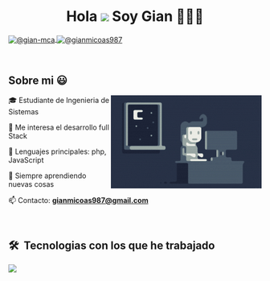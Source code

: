 
<h1 align="center"><b> Hola </b><img src="https://media.giphy.com/media/hvRJCLFzcasrR4ia7z/giphy.gif" width="35"> Soy Gian 👨🏻‍💻</h1>

<p align="left">
  <a href="https://linkedin.com/in/gian-mca" target="_blank">
  <img align="center" src="https://img.shields.io/badge/LinkedIn-0077B5?style=for-the-badge&logo=linkedin&logoColor=white" alt="@gian-mca"/>
</a>
<a href="mailto:gianmicoas987@gmail.com" target="_blank">
  <img align="center" src="https://img.shields.io/badge/Gmail-D14836?style=for-the-badge&logo=gmail&logoColor=white" alt="@gianmicoas987"/>
</a>

</p>
<br>



<h2>Sobre mi 😃</h2>
<img alt="Night Coding" src="https://raw.githubusercontent.com/AVS1508/AVS1508/master/assets/Night-Coding.gif" align="right"/>
<!--Intro start-->
<p align="left">
🎓 Estudiante de Ingenieria de Sistemas

📝 Me interesa el desarrollo full Stack

🌟 Lenguajes principales: php, JavaScript

📝 Siempre aprendiendo nuevas cosas

📫 Contacto: **gianmicoas987@gmail.com**
<!--Intro end-->
</p>
<br>

<h2>🛠 &nbsp;Tecnologias con los que he trabajado</h2>
<!--tech stack icons-->
<p align="left">
  <a href="https://skillicons.dev">
    <img src="https://skillicons.dev/icons?i=java,php,css,html,js,mysql,git,github,vscode,sass&perline=12" />
  </a>
</p>
<br>




